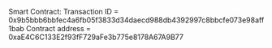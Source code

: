 Smart Contract:
Transaction ID = 0x9b5bbb6bbfec4a6fb05f3833d34daecd988db4392997c8bbcfe073e98aff1bab
Contract address = 0xaE4C6C133E2f93fF729aFe3b775e8178A67A9B77
